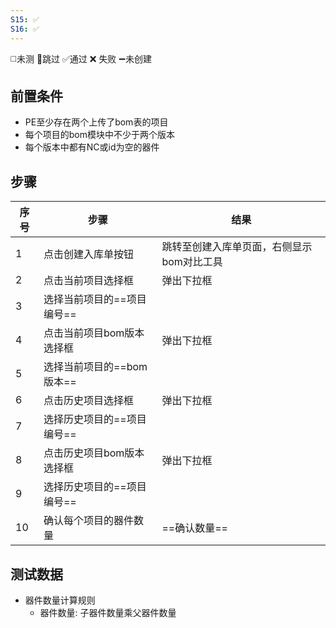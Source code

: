 ```yaml
---
S15: ✅
S16: ✅
---
```

◻️未测    🚫跳过     ✅通过    ❌ 失败    ➖未创建

## 前置条件

- PE至少存在两个上传了bom表的项目
- 每个项目的bom模块中不少于两个版本
- 每个版本中都有NC或id为空的器件

## 步骤

| 序号  | 步骤               | 结果                     |
| --- | ---------------- | ---------------------- |
| 1   | 点击创建入库单按钮        | 跳转至创建入库单页面，右侧显示bom对比工具 |
| 2   | 点击当前项目选择框        | 弹出下拉框                  |
| 3   | 选择当前项目的==项目编号==  |                        |
| 4   | 点击当前项目bom版本选择框   | 弹出下拉框                  |
| 5   | 选择当前项目的==bom版本== |                        |
| 6   | 点击历史项目选择框        | 弹出下拉框                  |
| 7   | 选择历史项目的==项目编号==  |                        |
| 8   | 点击历史项目bom版本选择框   | 弹出下拉框                  |
| 9   | 选择历史项目的==项目编号==  |                        |
| 10  | 确认每个项目的器件数量      | ==确认数量==               |

## 测试数据

- 器件数量计算规则
	- 器件数量: 子器件数量乘父器件数量
